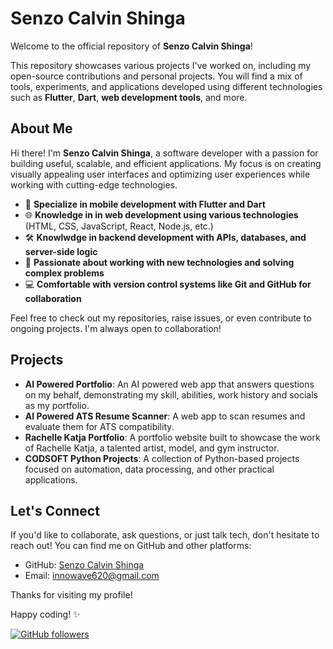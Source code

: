 # Senzo Calvin Shinga

Welcome to the official repository of **Senzo Calvin Shinga**!

This repository showcases various projects I've worked on, including my open-source contributions and personal projects. You will find a mix of tools, experiments, and applications developed using different technologies such as **Flutter**, **Dart**, **web development tools**, and more.

## About Me

Hi there! I'm **Senzo Calvin Shinga**, a software developer with a passion for building useful, scalable, and efficient applications. My focus is on creating visually appealing user interfaces and optimizing user experiences while working with cutting-edge technologies.

- 🎯 **Specialize in mobile development with Flutter and Dart**
- 🌐 **Knowledge in in web development using various technologies** (HTML, CSS, JavaScript, React, Node.js, etc.)
- 🛠️ **Knowlwdge in backend development with APIs, databases, and server-side logic**
- 🔄 **Passionate about working with new technologies and solving complex problems**
- 💻 **Comfortable with version control systems like Git and GitHub for collaboration**

Feel free to check out my repositories, raise issues, or even contribute to ongoing projects. I'm always open to collaboration!

## Projects
- **AI Powered Portfolio**: An AI powered web app that answers questions on my behalf, demonstrating my skill, abilities, work history and socials as my portfolio.
- **AI Powered ATS Resume Scanner**: A web app to scan resumes and evaluate them for ATS compatibility.
- **Rachelle Katja Portfolio**: A portfolio website built to showcase the work of Rachelle Katja, a talented artist, model, and gym instructor.
- **CODSOFT Python Projects**: A collection of Python-based projects focused on automation, data processing, and other practical applications.

## Let's Connect

If you'd like to collaborate, ask questions, or just talk tech, don't hesitate to reach out! You can find me on GitHub and other platforms:

- GitHub: [Senzo Calvin Shinga](https://github.com/InnoWave620)
- Email: [innowave620@gmail.com](mailto:innowave620@gmail.com)

Thanks for visiting my profile!

Happy coding! ✨

[![GitHub followers](https://img.shields.io/github/followers/InnoWave620?label=Follow&style=social)](https://github.com/InnoWave620)
